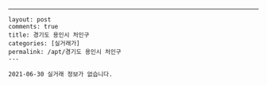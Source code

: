 ---
    layout: post
    comments: true
    title: 경기도 용인시 처인구
    categories: [실거래가]
    permalink: /apt/경기도 용인시 처인구
    ---

    2021-06-30 실거래 정보가 없습니다.

    